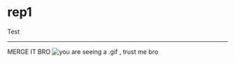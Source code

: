 # rep1
Test

-------------------------------------------------------------

MERGE IT BRO
![you are seeing a .gif , trust me bro]([https://media.giphy.com/media/vFKqnCdLPNOKc/giphy.gif](https://www.google.com/url?sa=i&url=https%3A%2F%2Ftenor.com%2Fsearch%2Fdo-it-just-do-it-gifs&psig=AOvVaw13oe706aWIurMpcQrZpsWK&ust=1740969364764000&source=images&cd=vfe&opi=89978449&ved=0CBMQjRxqFwoTCJic86Ku6osDFQAAAAAdAAAAABAh))
